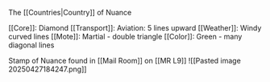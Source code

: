 The [[Countries|Country]] of Nuance

[[Core]]: Diamond
[[Transport]]: Aviation: 5 lines upward
[[Weather]]: Windy curved lines
[[Mote]]: Martial - double triangle
[[Color]]: Green - many diagonal lines

Stamp of Nuance found in [[Mail Room]] on [[MR L9]]
![[Pasted image 20250427184247.png]]